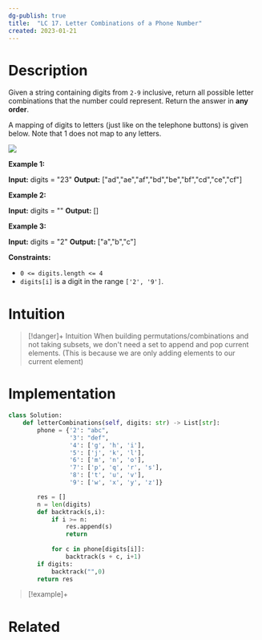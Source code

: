 ```yaml
---
dg-publish: true
title:  "LC 17. Letter Combinations of a Phone Number"
created: 2023-01-21
---
```



# Description

Given a string containing digits from `2-9` inclusive, return all possible letter combinations that the number could represent. Return the answer in **any order**.

A mapping of digits to letters (just like on the telephone buttons) is given below. Note that 1 does not map to any letters.

![](https://assets.leetcode.com/uploads/2022/03/15/1200px-telephone-keypad2svg.png)

**Example 1:**

**Input:** digits = "23"
**Output:** ["ad","ae","af","bd","be","bf","cd","ce","cf"]

**Example 2:**

**Input:** digits = ""
**Output:** []

**Example 3:**

**Input:** digits = "2"
**Output:** ["a","b","c"]

**Constraints:**

-   `0 <= digits.length <= 4`
-   `digits[i]` is a digit in the range `['2', '9']`.
# Intuition

>[!danger]+ Intuition
>When building permutations/combinations and not taking subsets, we don't need a set to append and pop current elements. (This is because we are only adding elements to our current element)

# Implementation
```python
class Solution:
    def letterCombinations(self, digits: str) -> List[str]:
        phone = {'2': "abc",
                 '3': "def",
                 '4': ['g', 'h', 'i'],
                 '5': ['j', 'k', 'l'],
                 '6': ['m', 'n', 'o'],
                 '7': ['p', 'q', 'r', 's'],
                 '8': ['t', 'u', 'v'],
                 '9': ['w', 'x', 'y', 'z']}

        res = []
        n = len(digits)
        def backtrack(s,i):
            if i >= n:
                res.append(s)
                return
            
            for c in phone[digits[i]]:
                backtrack(s + c, i+1)
        if digits:
            backtrack("",0)
        return res
```

>[!example]+ 


# Related
